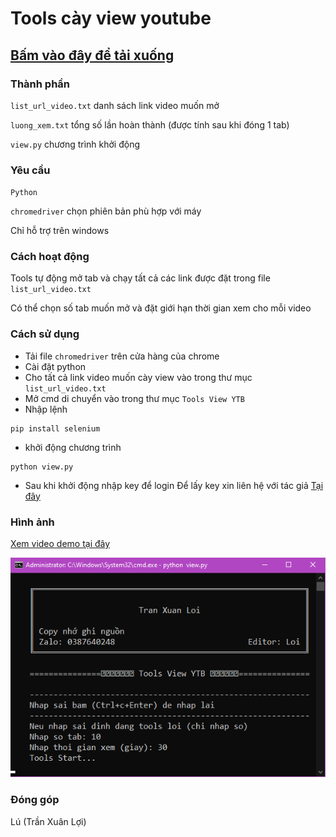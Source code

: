 # Tools cày view youtube 
## [Bấm vào đây để tải xuống]()

### Thành phần 
`list_url_video.txt` danh sách link video muốn mở 

`luong_xem.txt` tổng số lần hoàn thành (được tính sau khi đóng 1 tab)

`view.py` chương trình khởi động

### Yêu cầu
`Python`

`chromedriver` chọn phiên bản phù hợp với máy 

Chỉ hỗ trợ trên windows

### Cách hoạt động 
Tools tự động mở tab và chạy tất cả các link được đặt trong file `list_url_video.txt`

Có thể chọn số tab muốn mở và đặt giới hạn thời gian xem cho mỗi video 

### Cách sử dụng
- Tải file `chromedriver` trên cửa hàng của chrome 
- Cài đặt python 
- Cho tất cả link video muốn cày view vào trong thư mục `list_url_video.txt`  
- Mở cmd di chuyển vào trong thư mục `Tools View YTB`
- Nhập lệnh 
```
pip install selenium
```
- khởi động chương trình 
```
python view.py
```
- Sau khi khởi động nhập key để login
Để lấy key xin liên hệ với tác giả [Tại đây](https://zalo.me/0387640248)

### Hình ảnh
[Xem video demo tại đây]()

<p align="center">
  <img src="https://github.com/DauDau432/Tools-View-YTB/blob/main/img/Ch%C6%B0a%20c%C3%B3%20t%C3%AAn.png">
</p>


### Đóng góp
Lú (Trần Xuân Lợi)
